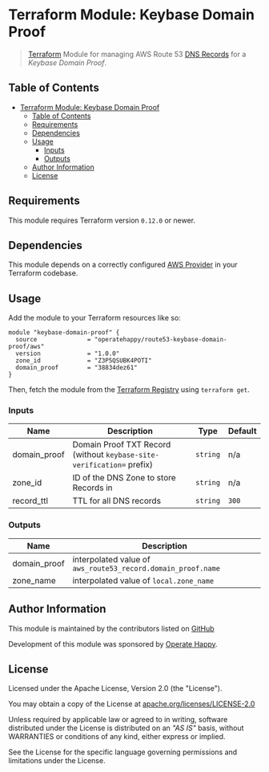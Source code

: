 # Terraform Module: Keybase Domain Proof

> [Terraform](https://terraform.io/) Module for managing AWS Route 53 [DNS Records](https://docs.aws.amazon.com/workmail/latest/adminguide/add_domain.html) for a _Keybase Domain Proof_.

## Table of Contents

- [Terraform Module: Keybase Domain Proof](#terraform-module-keybase-domain-proof)
  - [Table of Contents](#table-of-contents)
  - [Requirements](#requirements)
  - [Dependencies](#dependencies)
  - [Usage](#usage)
    - [Inputs](#inputs)
    - [Outputs](#outputs)
  - [Author Information](#author-information)
  - [License](#license)

## Requirements

This module requires Terraform version `0.12.0` or newer.

## Dependencies

This module depends on a correctly configured [AWS Provider](https://www.terraform.io/docs/providers/aws/index.html) in your Terraform codebase.

## Usage

Add the module to your Terraform resources like so:

```hcl
module "keybase-domain-proof" {
  source              = "operatehappy/route53-keybase-domain-proof/aws"
  version             = "1.0.0"
  zone_id             = "Z3P5QSUBK4POTI"
  domain_proof        = "38834dez61"
}
```

Then, fetch the module from the [Terraform Registry](https://registry.terraform.io/modules/operatehappy/route53-keybase-domain-proof) using `terraform get`.

### Inputs

| Name | Description | Type | Default |
|------|-------------|------|---------|
| domain_proof | Domain Proof TXT Record (without `keybase-site-verification=` prefix) | `string` | n/a |
| zone_id | ID of the DNS Zone to store Records in | `string` | n/a |
| record_ttl | TTL for all DNS records | `string` | `300` |

### Outputs

| Name | Description |
|------|-------------|
| domain_proof | interpolated value of `aws_route53_record.domain_proof.name` |
| zone_name | interpolated value of `local.zone_name` |

## Author Information

This module is maintained by the contributors listed on [GitHub](https://github.com/operatehappy/terraform-aws-route53-workmail-records/graphs/contributors)

Development of this module was sponsored by [Operate Happy](https://github.com/operatehappy).

## License

Licensed under the Apache License, Version 2.0 (the "License").

You may obtain a copy of the License at [apache.org/licenses/LICENSE-2.0](http://www.apache.org/licenses/LICENSE-2.0)

Unless required by applicable law or agreed to in writing, software distributed under the License is distributed on an _"AS IS"_ basis, without WARRANTIES or conditions of any kind, either express or implied.

See the License for the specific language governing permissions and limitations under the License.

